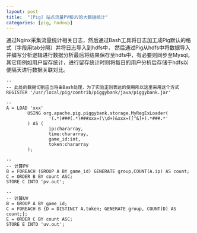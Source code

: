 ```yaml
---
layout: post
title:  "[Pig] 站点流量PV和UV的大数据统计"
categories: [pig, hadoop]
---
```


通过Nginx采集流量统计相关日志，然后通过Bash工具将日志加工成Pig默认的格式（字段用tab分隔）并将日志导入到hdfs中，
然后通过Pig从hdfs中将数据导入并编写分析逻辑进行数据分析最后将结果保存至hdfs中，有必要则同步至Mysql。
其它用例如用户留存统计，进行留存统计时则将每日的用户分析后存储于hdfs以便隔天进行数据关联对比。

```pig
--
-- 此处的数据切割应当将由Bash处理，为了实验正则表达的使用所以这里采用这个方式
REGISTER '/usr/local/pig/contrib/piggybank/java/piggybank.jar'

--
A = LOAD 'xxx'
        USING org.apache.pig.piggybank.storage.MyRegExLoader(
                '(.*)###(.*)###xxx=(\\d+)&xxx=([^&]+).*###.*'
        ) AS (
                ip:chararray,
                time:chararray,
                game_id:int,
                token:chararray
        );

--
-- 计算PV
B = FOREACH (GROUP A BY game_id) GENERATE group,COUNT(A.ip) AS count;
C = ORDER B BY count ASC;
STORE C INTO 'pv.out';

--
-- 计算UV
B = GROUP A BY game_id;
C = FOREACH B {D = DISTINCT A.token; GENERATE group, COUNT(D) AS count;};
E = ORDER C BY count ASC;
STORE E INTO 'uv.out';
```
